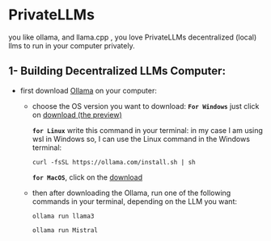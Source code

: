 # PrivateLLMs
 
you like ollama, and llama.cpp , you love PrivateLLMs decentralized (local) llms to run in your computer privately. 

## 1- Building Decentralized LLMs Computer:
  - first download [Ollama](https://ollama.com/download/) on your computer:
      - choose the OS version you want to download:
             **`For Windows`** just click on [download (the preview)](https://ollama.com/download/OllamaSetup.exe)
     
          **`for Linux`** write this command in your terminal:
           in my case I am using wsl in Windows so, I can use the Linux command in the Windows terminal:
        ```
        curl -fsSL https://ollama.com/install.sh | sh
        ```
         
           **`for MacOS`**, click on the [download](https://ollama.com/download/Ollama-darwin.zip) 

    - then after downloading the Ollama, run one of the following commands in your terminal, depending on the LLM you want:
      ```
      ollama run llama3
      ```
      ```
      ollama run Mistral
      ```
